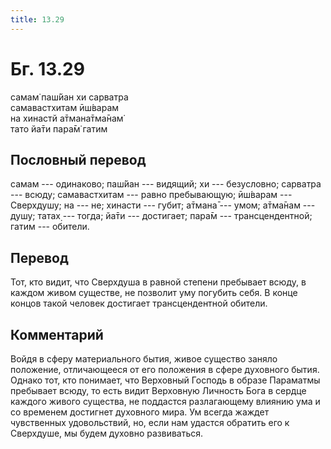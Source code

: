 ```yaml
---
title: 13.29
---
```


# Бг. 13.29
самам̇ паш́йан хи сарватра<br/>
самавастхитам ӣш́варам<br/>
на хинастй а̄тмана̄тма̄нам̇<br/>
тато йа̄ти пара̄м̇ гатим
## Пословный перевод

самам --- одинаково; паш́йан --- видящий; хи --- безусловно; сарватра ---
всюду; самавастхитам --- равно пребывающую; ӣш́варам --- Сверхдушу; на
--- не; хинасти --- губит; а̄тмана̄ --- умом; а̄тма̄нам --- душу; татах̣ ---
тогда; йа̄ти --- достигает; пара̄м --- трансцендентной; гатим --- обители.

## Перевод

Тот, кто видит, что Сверхдуша в равной степени пребывает всюду, в каждом
живом существе, не позволит уму погубить себя. В конце концов такой
человек достигает трансцендентной обители.

## Комментарий

Войдя в сферу материального бытия, живое существо заняло положение,
отличающееся от его положения в сфере духовного бытия. Однако тот, кто
понимает, что Верховный Господь в образе Параматмы пребывает всюду, то
есть видит Верховную Личность Бога в сердце каждого живого существа, не
поддастся разлагающему влиянию ума и со временем достигнет духовного
мира. Ум всегда жаждет чувственных удовольствий, но, если нам удастся
обратить его к Сверхдуше, мы будем духовно развиваться.

